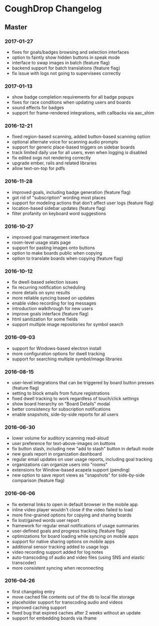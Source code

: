 # CoughDrop Changelog

## Master

### 2017-01-27
- fixes for goals/badges browsing and selection interfaces
- option to faintly show hidden buttons in speak mode
- interface to swap images in batch (feature flag)
- backend support for batch translations (feature flag)
- fix issue with logs not going to supervisees correctly

### 2017-01-13
- show badge completion requirements for all badge popups
- fixes for race conditions when updating users and boards
- sound effects for badges
- support for frame-rendered integrations, with callbacks via aac_shim

### 2016-12-21
- fixed region-based scanning, added button-based scanning option
- optional alternate voice for scanning audio prompts
- support for generic place-based triggers on sidebar boards
- track limited daily use for all users, even when logging is disabled
- fix edited svgs not rendering correctly
- upgrade ember, rails and related libraries
- allow text-on-top for pdfs

### 2016-11-28
- improved goals, including badge generation (feature flag)
- got rid of "subscription" wording most places
- support for modeling actions that don't affect user logs (feature flag)
- location-based sidebar updates (feature flag)
- filter profanity on keyboard word suggestions

### 2016-10-27
- improved goal management interface
- room-level usage stats page
- support for pasting images onto buttons
- option to make boards public when copying
- option to translate boards when copying (feature flag)

### 2016-10-12
- fix dwell-based selection issues
- fix recurring notification scheduling
- more details on sync results
- more reliable syncing based on updates
- enable video recording for log messages
- introduction walkthrough for new users
- improve goals interface (feature flag)
- html sanitization for some fields
- support multiple image repositories for symbol search

### 2016-09-03
- support for Windows-based electron install
- more configuration options for dwell tracking
- support for searching multiple symbol/image libraries

### 2016-08-15
- user-level integrations that can be triggered by board button presses (feature flag)
- setting to block emails from future registrations
- fixed dwell tracking to work regardless of touch/click settings
- show board hierarchy on "Board Details" modal
- better consistency for subscription notifications
- enable snapshots, side-by-side reports for all users

### 2016-06-30
- lower volume for auditory scanning read-aloud
- user preference for text-above-images on buttons
- fix button stash, including new "add to stash" button in default mode
- new goals report in organization dashboard
- regular email updates on user usage reports, including goal tracking
- organizations can organize users into "rooms"
- extensions for Window-based acapela support (pending)
- new option to save report views as "snapshots" for side-by-side comparison (feature flag)

### 2016-06-06
- fix external links to open in default browser in the mobile app
- inline video player wouldn't close if the video failed to load
- more fine-grained options for copying and sharing boards
- fix lost/gained words user report
- framework for regular email notifications of usage summaries
- user-defined goals and progress tracking (feature flag)
- optimizations for board loading while syncing on mobile apps
- support for native sharing options on mobile apps
- additional sensor tracking added to usage logs
- video recording support added for log notes
- auto-transcoding of audio and video files (using SNS and elastic transcoder)
- more consistent syncing when reconnecting

### 2016-04-26
- first changelog entry
- move cached file contents out of the db to local file storage
- placeholder support for transcoding audio and videos
- improved caching support
- fixed bug that expired caches after 2 weeks without an update
- support for embedding boards via iframe